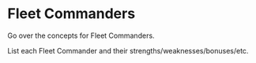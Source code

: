 # Fleet Commanders
Go over the concepts for Fleet Commanders.

List each Fleet Commander and their strengths/weaknesses/bonuses/etc. 